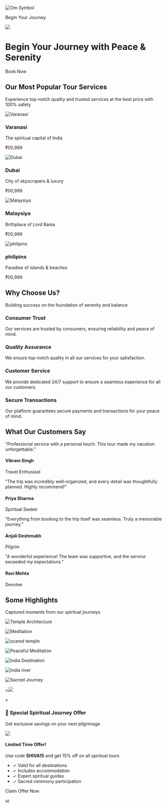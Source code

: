 ![Om Symbol](https://againbhakti.netlify.app/assets/omsymbol.svg)

Begin Your Journey

![](https://againbhakti.netlify.app/assets/bg.jpg)

# Begin Your Journey with Peace & Serenity

Book Now

## Our Most Popular Tour Services

Experience top-notch quality and trusted services at the best price with
100% safety

![Varanasi](https://againbhakti.netlify.app/assets/tour/Varanasi_popup.webp)

### Varanasi

The spiritual capital of India

₹00,999

![Dubai](https://againbhakti.netlify.app/assets/tour/dubai.webp)

### Dubai

City of skyscrapers & luxury

₹00,999

![Malaysiya](https://againbhakti.netlify.app/assets/tour/Malaysiya.webp)

### Malaysiya

Birthplace of Lord Rama

₹00,999

![philipins](https://againbhakti.netlify.app/assets/tour/philipins.webp)

### philipins

Paradise of islands & beaches

₹00,999

## Why Choose Us?

Building success on the foundation of serenity and balance

### Consumer Trust

Our services are trusted by consumers, ensuring reliability and peace of mind.

### Quality Assurance

We ensure top-notch quality in all our services for your satisfaction.

### Customer Service

We provide dedicated 24/7 support to ensure a seamless experience for all our customers.

### Secure Transactions

Our platform guarantees secure payments and transactions for your peace of mind.

## What Our Customers Say

"Professional service with a personal touch. This tour made my vacation unforgettable."


#### Vikram Singh

Travel Enthusiast

"The trip was incredibly well-organized, and every detail was thoughtfully planned.
Highly recommend!"

#### Priya Sharma

Spiritual Seeker

"Everything from booking to the trip itself was seamless. Truly a memorable journey."

#### Anjali Deshmukh

Pilgrim

"A wonderful experience! The team was supportive, and the service exceeded my
expectations."

#### Ravi Mehta

Devotee

## Some Highlights

Captured moments from our spiritual journeys

![Temple Architecture](https://plus.unsplash.com/premium_photo-1697730467431-323d86486a4c?fm=jpg&q=60&w=3000&ixlib=rb-4.1.0&ixid=M3wxMjA3fDB8MHxzZWFyY2h8NXx8aW5kaWFuJTIwdGVtcGxlJTIwYXJjaGl0ZWN0dXJlfGVufDB8fDB8fHww)

![Meditation](https://static.vecteezy.com/system/resources/previews/020/084/177/non_2x/a-man-in-a-lotus-position-with-long-hair-meditates-or-does-yoga-yoga-studio-poster-vector.jpg)

![scared temple](https://thumbs.dreamstime.com/b/cow-decoration-hindu-temple-chinatown-district-singapore-cow-decoration-hindu-temple-chinatown-district-351508597.jpg)

![Peaceful Meditation](https://images.stockcake.com/public/4/8/d/48daa9fd-9dfb-4c11-b0f5-b5c8fad3e245_large/peaceful-mountain-meditation-stockcake.jpg)

![India Destination](https://static.investindia.gov.in/s3fs-public/2023-06/1.jpg)

![India river](https://static.toiimg.com/photo/msid-113662231,width-96,height-65.cms)

![Sacred Journey](https://akm-img-a-in.tosshub.com/indiatoday/images/story/202501/the-role-of-akhadas-at-maha-kumbh-mela-2025-a-tradition-of-devotion-104017353-16x9_1.jpg?VersionId=xIRmRzxlsSM5MqGQ4WeuwASz1kJpAOYI&size=690:388)

×![](https://againbhakti.netlify.app/)

×

### 🎁 Special Spiritual Journey Offer

Get exclusive savings on your next pilgrimage

![](https://againbhakti.netlify.app/assets/tour/Varanasi_popup.webp)

#### Limited Time Offer!

Use code **SHIVA15** and get 15% off on all spiritual tours

- ✓ Valid for all destinations
- ✓ Includes accommodation
- ✓ Expert spiritual guides
- ✓ Sacred ceremony participation

Claim Offer Now

🕉️